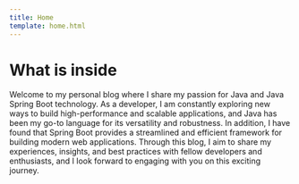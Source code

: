 ```yaml
---
title: Home
template: home.html
---
```


# What is inside

Welcome to my personal blog where I share my passion for Java and Java Spring Boot technology. As a developer, I am constantly exploring new ways to build high-performance and scalable applications, and Java has been my go-to language for its versatility and robustness. In addition, I have found that Spring Boot provides a streamlined and efficient framework for building modern web applications. Through this blog, I aim to share my experiences, insights, and best practices with fellow developers and enthusiasts, and I look forward to engaging with you on this exciting journey.